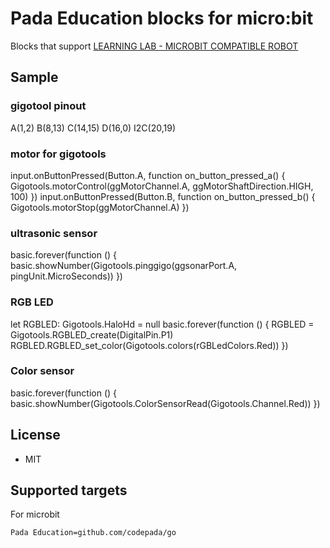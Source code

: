 # Pada Education blocks for micro:bit


Blocks that support [LEARNING LAB - MICROBIT COMPATIBLE ROBOT](https://padabook.com/th/products/545481-ชุดการเรียนรู้การเขียนโปรแกรม+Micro%3Abit+COMPATIBLE+ROBOTS)

## Sample
### gigotool pinout
A(1,2)
B(8,13)
C(14,15)
D(16,0)
I2C(20,19)
### motor for gigotools
input.onButtonPressed(Button.A, function on_button_pressed_a() {
    Gigotools.motorControl(ggMotorChannel.A, ggMotorShaftDirection.HIGH, 100)
})
input.onButtonPressed(Button.B, function on_button_pressed_b() {
    Gigotools.motorStop(ggMotorChannel.A)
})
### ultrasonic sensor
basic.forever(function () {
    basic.showNumber(Gigotools.pinggigo(ggsonarPort.A, pingUnit.MicroSeconds))
})
### RGB LED
let RGBLED: Gigotools.HaloHd = null
basic.forever(function () {
    RGBLED = Gigotools.RGBLED_create(DigitalPin.P1)
    RGBLED.RGBLED_set_color(Gigotools.colors(rGBLedColors.Red))
})
### Color sensor
basic.forever(function () {
    basic.showNumber(Gigotools.ColorSensorRead(Gigotools.Channel.Red))
})
## License

* MIT

## Supported targets
For microbit

```package
Pada Education=github.com/codepada/go
```